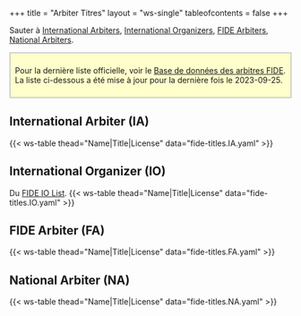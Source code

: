 +++
title = "Arbiter Titres"
layout = "ws-single"
tableofcontents = false
+++

Sauter à [International Arbiters](#international-arbiter-ia),
[International Organizers](#international-organizer-io),
[FIDE Arbiters](#fide-arbiter-fa),
[National Arbiters](#national-arbiter-na).

<div style="background-color:#FFFFCC; padding:0.5rem; border: 2px solid #ccc;">

Pour la dernière liste officielle, voir le
[Base de données des arbitres FIDE](https://arbiters.fide.com/arbiters/arbiters-database).
<br>La liste ci-dessous a été mise à jour pour la dernière fois le 2023-09-25.

</div>

## International Arbiter (IA)
{{< ws-table thead="Name|Title|License" data="fide-titles.IA.yaml" >}}

## International Organizer (IO)
Du [FIDE IO List](https://ratings.fide.com/advaction.phtml?idcode=&name=&title=&other_title=IO&country=CAN&sex=&srating=0&erating=3000&birthday=&radio=name&line=asc).
{{< ws-table thead="Name|Title|License" data="fide-titles.IO.yaml" >}}

## FIDE Arbiter (FA)
{{< ws-table thead="Name|Title|License" data="fide-titles.FA.yaml" >}}

## National Arbiter (NA)
{{< ws-table thead="Name|Title|License" data="fide-titles.NA.yaml" >}}
